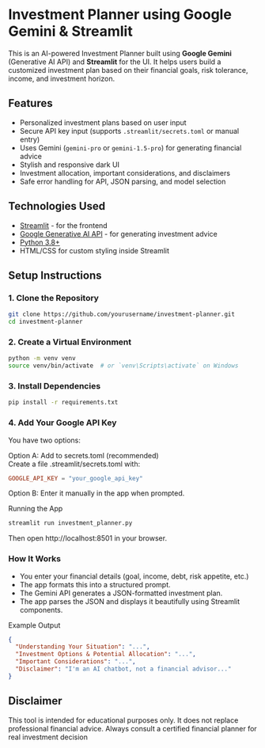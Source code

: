 # Investment Planner using Google Gemini & Streamlit

This is an AI-powered Investment Planner built using **Google Gemini** (Generative AI API) and **Streamlit** for the UI. It helps users build a customized investment plan based on their financial goals, risk tolerance, income, and investment horizon.


## Features

- Personalized investment plans based on user input
- Secure API key input (supports `.streamlit/secrets.toml` or manual entry)
- Uses Gemini (`gemini-pro` or `gemini-1.5-pro`) for generating financial advice
- Stylish and responsive dark UI
- Investment allocation, important considerations, and disclaimers
- Safe error handling for API, JSON parsing, and model selection


## Technologies Used

- [Streamlit](https://streamlit.io/) - for the frontend
- [Google Generative AI API](https://ai.google.dev/) - for generating investment advice
- [Python 3.8+](https://www.python.org/)
- HTML/CSS for custom styling inside Streamlit


## Setup Instructions

### 1. Clone the Repository

```bash
git clone https://github.com/yourusername/investment-planner.git
cd investment-planner
```
### 2. Create a Virtual Environment
```bash
python -m venv venv
source venv/bin/activate  # or `venv\Scripts\activate` on Windows
```
### 3. Install Dependencies
```bash
pip install -r requirements.txt
```
### 4. Add Your Google API Key
You have two options:

Option A: Add to secrets.toml (recommended) <br>
Create a file .streamlit/secrets.toml with:

```toml
GOOGLE_API_KEY = "your_google_api_key"
```
Option B: Enter it manually in the app when prompted.

Running the App
```bash
streamlit run investment_planner.py
```
Then open http://localhost:8501 in your browser.

### How It Works
- You enter your financial details (goal, income, debt, risk appetite, etc.)
- The app formats this into a structured prompt.
- The Gemini API generates a JSON-formatted investment plan.
- The app parses the JSON and displays it beautifully using Streamlit components.

Example Output
```json
{
  "Understanding Your Situation": "...",
  "Investment Options & Potential Allocation": "...",
  "Important Considerations": "...",
  "Disclaimer": "I'm an AI chatbot, not a financial advisor..."
}
```
## Disclaimer
This tool is intended for educational purposes only. It does not replace professional financial advice. Always consult a certified financial planner for real investment decision
